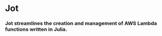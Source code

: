 # Jot

### Jot streamlines the creation and management of AWS Lambda functions written in Julia. 

  

